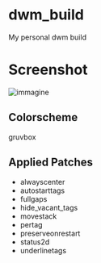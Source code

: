 # dwm_build
My personal dwm build
# Screenshot 
![immagine](https://github.com/user-attachments/assets/4fe1ab02-7e60-4ba6-bdb8-ad5f279d8d44)

## Colorscheme 
gruvbox

## Applied Patches
- alwayscenter
- autostarttags
- fullgaps
- hide_vacant_tags
- movestack
- pertag
- preserveonrestart
- status2d
- underlinetags
